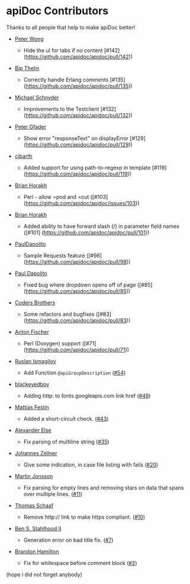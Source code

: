 # apiDoc Contributors

Thanks to all people that help to make apiDoc better!

* [Peter Wong](https://github.com/peterwongpp)
  * Hide the ul for tabs if no content [#142] (https://github.com/apidoc/apidoc/pull/142))

* [Bip Thelin](https://github.com/bipthelin)
  * Correctly handle Erlang comments [#135] (https://github.com/apidoc/apidoc/pull/135))

* [Michael Schnyder](https://github.com/michaelschnyder)
  * Improvements to the Testclient [#132] (https://github.com/apidoc/apidoc/pull/132))

* [Peter Gfader](https://github.com/peitor)
  * Show error "responseText" on displayError [#129] (https://github.com/apidoc/apidoc/pull/129))

* [cjbarth](https://github.com/cjbarth)
  * Added support for using path-to-regexp in template [#119] (https://github.com/apidoc/apidoc/pull/119))

* [Brian Horakh](https://github.com/brianhorakh)
  * Perl - allow =pod and =cut ([#103] (https://github.com/apidoc/apidoc/issues/103))

* [Brian Horakh](https://github.com/brianhorakh)
  * Added ability to have forward slash (/) in parameter field names ([#101] (https://github.com/apidoc/apidoc/pull/101))

* [PaulDapolito](https://github.com/PaulDapolito)
  * Sample Requests feature ([#98] (https://github.com/apidoc/apidoc/pull/98))

* [Paul Dapolito](https://github.com/PaulDapolito)
  * Fixed bug where dropdown opens off of page ([#85] (https://github.com/apidoc/apidoc/pull/85))

* [Coders Brothers](https://github.com/CodersBrothers)
  * Some refactors and bugfixes ([#83] (https://github.com/apidoc/apidoc/pull/83))

* [Anton Fischer](https://github.com/antonfisher)
  * Perl (Doxygen) support ([#71] (https://github.com/apidoc/apidoc/pull/71))

* [Ruslan Ismagilov](https://github.com/isRuslan)
  * Add Function `@apiGroupDescription` ([#54](https://github.com/apidoc/apidoc/pull/54))

* [blackeyedboy](https://github.com/blackeyedboy)
  * Adding http: to fonts.googleapis.com link href ([#49](https://github.com/apidoc/apidoc/pull/49))

* [Mattias Festin](https://github.com/MattiasFestin)
  * Added a short-circuit check. ([#43](https://github.com/apidoc/apidoc/pull/43))

* [Alexander Else](https://github.com/aelse)
  * Fix parsing of multiline string ([#35](https://github.com/apidoc/apidoc/pull/35))

* [Johannes Zellner](https://github.com/nebulade)
  * Give some indication, in case file listing with fails ([#20](https://github.com/apidoc/apidoc/pull/20))

* [Martin Jonsson](https://github.com/martinj)
  * Fix parsing for empty lines and removing stars on data that spans over multiple lines. ([#11](https://github.com/apidoc/apidoc/pull/11))

* [Thomas Schaaf](https://github.com/thomaschaaf)
  * Remove http:// link to make https compliant. ([#10](https://github.com/apidoc/apidoc/pull/10))

* [Ben S. Stahlhood II](https://github.com/bstahlhood)
  * Generation error on bad title fix. ([#7](https://github.com/apidoc/apidoc/pull/7))

* [Brandon Hamilton](https://github.com/brandonhamilton)
  * Fix for whitespace before comment block ([#2](https://github.com/apidoc/apidoc/pull/2))


(hope i did not forget anybody)
